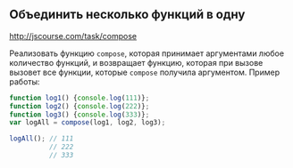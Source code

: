 ## Объединить несколько функций в одну
<http://jscourse.com/task/compose>

Реализовать функцию `compose`, которая принимает аргументами любое количество функций, и возвращает функцию,
которая при вызове вызовет все функции, которые `compose` получила аргументом.
Пример работы:

```js
function log1() {console.log(111)};
function log2() {console.log(222)};
function log3() {console.log(333)};
var logAll = compose(log1, log2, log3);

logAll(); // 111
          // 222
          // 333
```
